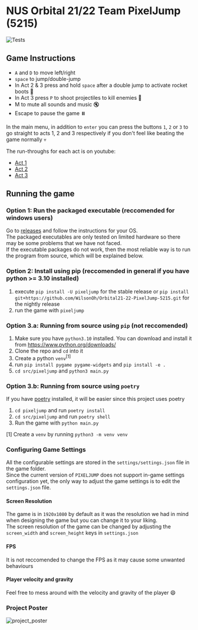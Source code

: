 # NUS Orbital 21/22 Team PixelJump (5215)

![Tests](https://github.com/WilsonOh/Orbital21-22-PixelJump-5215/actions/workflows/tests.yml/badge.svg)

## Game Instructions
- `A` and `D` to move left/right
- `space` to jump/double-jump
- In Act 2 & 3 press and hold `space` after a double jump to activate rocket boots 🚀
- In Act 3 press `P` to shoot projectiles to kill enemies 🔫  
- M to mute all sounds and music 🔇
- Escape to pause the game ⏸️

In the main menu, in addition to `enter` you can press the buttons `1`, `2` or `3` to go straight to acts 1, 2 and 3 respectively if you don't feel like beating the game normally 💀

The run-throughs for each act is on youtube:
- [Act 1](https://youtu.be/1TSh3_e9B7M)
- [Act 2](https://youtu.be/-fcHAAITNPE)
- [Act 3](https://youtu.be/_q0ttfla9Fk)

## Running the game
### Option 1: Run the packaged executable (reccomended for windows users)
Go to [releases](https://github.com/WilsonOh/Orbital21-22-PixelJump-5215/releases/tag/v1.0.0) and follow the instructions for your OS.<br>
The packaged executables are only tested on limited hardware so there may be some problems that we have not faced.<br>
If the executable packages do not work, then the most reliable way is to run the program from source, which will be explained below.

### Option 2: Install using pip (reccomended in general if you have python >= 3.10 installed)
1. execute `pip install -U pixeljump` for the stable release or `pip install git+https://github.com/WilsonOh/Orbital21-22-PixelJump-5215.git` for the nightly release
2. run the game with `pixeljump`

### Option 3.a: Running from source using `pip` (not reccomended)
1. Make sure you have `python3.10` installed. You can download and install it from https://www.python.org/downloads/
2. Clone the repo and `cd` into it
3. Create a python `venv`<sup>[1]</sup>
4. run `pip install pygame pygame-widgets` and `pip install -e .`
5. `cd src/pixeljump` and `python3 main.py`

### Option 3.b: Running from source using `poetry`
If you have [poetry](https://python-poetry.org/) installed, it will be easier since this project uses poetry
1. `cd pixeljump` and run `poetry install`
2. `cd src/pixeljump` and run `poetry shell`
3. Run the game with `python main.py`

[1] Create a `venv` by running `python3 -m venv venv`

### Configuring Game Settings
All the configurable settings are stored in the `settings/settings.json` file in the game folder.<br>
Since the current version of `PIXELJUMP` does not support in-game settings configuration yet, the only way to adjust the game settings is to edit the `settings.json` file.
#### Screen Resolution
The game is in `1920x1080` by default as it was the resolution we had in mind when designing the game but you can change it to your liking.<br>
The screen resolution of the game can be changed by adjusting the `screen_width` and `screen_height` keys in `settings.json`
#### FPS
It is not reccomended to change the FPS as it may cause some unwanted behaviours
#### Player velocity and gravity
Feel free to mess around with the velocity and gravity of the player :smile:


### Project Poster
![project_poster](https://drive.google.com/uc?export=view&id=1IXPpNm3-gM2gn9Cc_cCF63Dolu9mMFPT)
